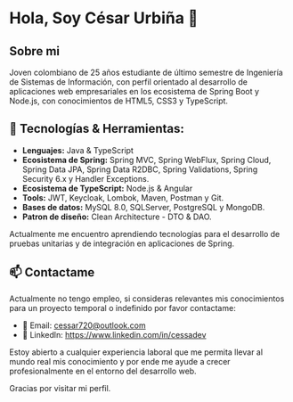 # Hola, Soy César Urbiña 👋

## Sobre mi
Joven colombiano de 25 años estudiante de último semestre de Ingeniería de Sistemas de Información, con perfil orientado al desarrollo de aplicaciones web empresariales en los ecosistema de Spring Boot y Node.js, con conocimientos de HTML5, CSS3 y TypeScript.

## 🔧 Tecnologías & Herramientas:
- **Lenguajes:** Java & TypeScript
- **Ecosistema de Spring:** Spring MVC, Spring WebFlux, Spring Cloud, Spring Data JPA, Spring Data R2DBC, Spring Validations, Spring Security 6.x y Handler Exceptions.
- **Ecosistema de TypeScript:** Node.js & Angular
- **Tools:** JWT, Keycloak, Lombok, Maven, Postman y Git.
- **Bases de datos:** MySQL 8.0, SQLServer, PostgreSQL y MongoDB.
- **Patron de diseño:** Clean Architecture - DTO & DAO.

Actualmente me encuentro aprendiendo tecnologías para el desarrollo de pruebas unitarias y de integración en aplicaciones de Spring.

## 📫 Contactame
Actualmente no tengo empleo, si consideras relevantes mis conocimientos para un proyecto temporal o indefinido por favor contactame:
- 📧 Email: cessar720@outlook.com
- 💼 Linkedln: https://www.linkedin.com/in/cessadev

Estoy abierto a cualquier experiencia laboral que me permita llevar al mundo real mis conocimiento y por ende me ayude a crecer profesionalmente en el entorno del desarrollo web.

Gracias por visitar mi perfil.
